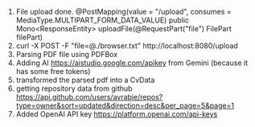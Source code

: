 1. File upload done. @PostMapping(value = "/upload", consumes = MediaType.MULTIPART_FORM_DATA_VALUE)
   public Mono<ResponseEntity<String>> uploadFile(@RequestPart("file") FilePart filePart)
2. curl -X POST -F "file=@./browser.txt" http://localhost:8080/upload
3. Parsing PDF file using PDFBox
4. Adding AI https://aistudio.google.com/apikey from Gemini (because it has some free tokens)
5. transformed the parsed pdf into a CvData
6. getting repository data from github https://api.github.com/users/avrabie/repos?type=owner&sort=updated&direction=desc&per_page=5&page=1
7. Added OpenAI API key https://platform.openai.com/api-keys
